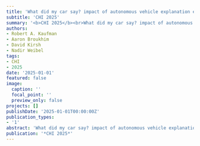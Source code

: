 ```yaml
---
title: 'What did my car say? impact of autonomous vehicle explanation errors and driving context on comfort, reliance, satisfaction, and driving confidence'
subtitle: 'CHI 2025'
summary: '<b>CHI 2025</b><br>What did my car say? impact of autonomous vehicle explanation errors and driving context on comfort, reliance, satisfaction, and driving confidence'
authors:
- Robert A. Kaufman
- Aaron Broukhim
- David Kirsh
- Nadir Weibel
tags:
- CHI
- 2025
date: '2025-01-01'
featured: false
image:
  caption: ''
  focal_point: ''
  preview_only: false
projects: []
publishDate: '2025-01-01T00:00:00Z'
publication_types:
- '1'
abstract: 'What did my car say? impact of autonomous vehicle explanation errors and driving context on comfort, reliance, satisfaction, and driving confidence'
publication: '*CHI 2025*'
---
```

